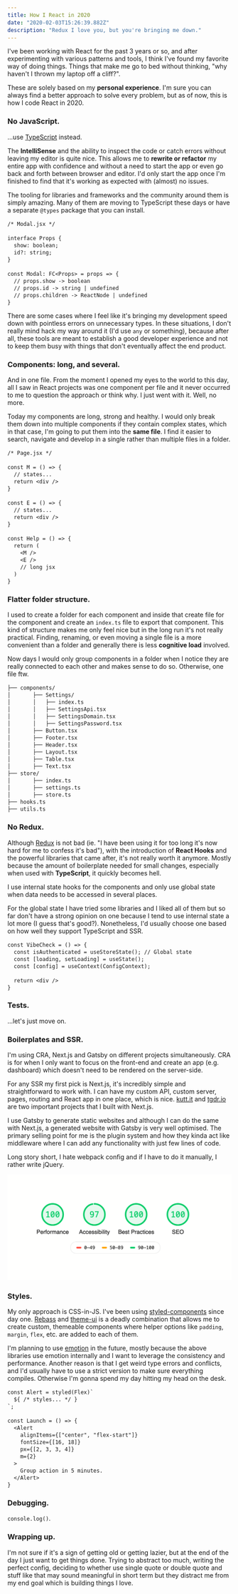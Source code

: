 ```yaml
---
title: How I React in 2020
date: "2020-02-03T15:26:39.882Z"
description: "Redux I love you, but you're bringing me down."
---
```


I've been working with React for the past 3 years or so, and after experimenting with various patterns and tools, I think I've found my favorite way of doing things. Things that make me go to bed without thinking, "why haven't I thrown my laptop off a cliff?".

These are solely based on my **personal experience**. I'm sure you can always find a better approach to solve every problem, but as of now, this is how I code React in 2020.

### No JavaScript.

...use [TypeScript](https://www.typescriptlang.org/) instead. 

The **IntelliSense** and the ability to inspect the code or catch errors without leaving my editor is quite nice. This allows me to **rewrite or refactor** my entire app with confidence and without a need to start the app or even go back and forth between browser and editor. I'd only start the app once I'm finished to find that it's working as expected with (almost) no issues.

The tooling for libraries and frameworks and the community around them is simply amazing. Many of them are moving to TypeScript these days or have a separate `@types` package that you can install.

```tsx
/* Modal.jsx */

interface Props {
  show: boolean;
  id?: string;
}

const Modal: FC<Props> = props => {
  // props.show -> boolean
  // props.id -> string | undefined
  // props.children -> ReactNode | undefined
}
```

There are some cases where I feel like it's bringing my development speed down with pointless errors on unnecessary types. In these situations, I don't really mind hack my way around it (I'd use `any` or something), because after all, these tools are meant to establish a good developer experience and not to keep them busy with things that don't eventually affect the end product.

### Components: long, and several.

And in one file. From the moment I opened my eyes to the world to this day, all I saw in React projects was one component per file and it never occurred to me to question the approach or think why. I just went with it. Well, no more.

Today my components are long, strong and healthy. I would only break them down into multiple components if they contain complex states, which in that case, I'm going to put them into the **same file**. I find it easier to search, navigate and develop in a single rather than multiple files in a folder.

```tsx
/* Page.jsx */

const M = () => {
  // states...
  return <div />
}

const E = () => {
  // states...
  return <div />
}

const Help = () => {
  return (
    <M />
    <E />
    // long jsx
  )
}
```

### Flatter folder structure.

I used to create a folder for each component and inside that create file for the component and create an `index.ts` file to export that component. This kind of structure makes me only feel nice but in the long run it's not really practical. Finding, renaming, or even moving a single file is a more convenient than a folder and generally there is less **cognitive load** involved.

Now days I would only group components in a folder when I notice they are really connected to each other and makes sense to do so. Otherwise, one file ftw.

```text
├── components/
│		├── Settings/
│		│   ├── index.ts
│		│   ├── SettingsApi.tsx
│		│   ├── SettingsDomain.tsx
│		│   ├── SettingsPassword.tsx
│		├── Button.tsx
│		├── Footer.tsx
│		├── Header.tsx
│		├── Layout.tsx
│		├── Table.tsx
│		├── Text.tsx
├── store/
│		├── index.ts
│		├── settings.ts
│		├── store.ts
├── hooks.ts
├── utils.ts
```

### No Redux.

Although [Redux](https://redux.js.org) is not bad (ie. "I have been using it for too long it's now hard for me to confess it's bad"), with the introduction of **React Hooks** and the powerful libraries that came after, it's not really worth it anymore. Mostly because the amount of boilerplate needed for small changes, especially when used with **TypeScript**, it quickly becomes hell.

I use internal state hooks for the components and only use global state when data needs to be accessed in several places.

For the global state I have tried some libraries and I liked all of them but so far don't have a strong opinion on one because I tend to use internal state a lot more (I guess that's good?). Nonetheless, I'd usually choose one based on how well they support TypeScript and SSR.

```tsx
const VibeCheck = () => {
  const isAuthenticated = useStoreState(); // Global state
  const [loading, setLoading] = useState();
  const [config] = useContext(ConfigContext);	

  return <div />
}
```

### Tests.

...let's just move on.

### Boilerplates and SSR.

I'm using CRA, Next.js and Gatsby on different projects simultaneously. CRA is for when I only want to focus on the front-end and create an app (e.g. dashboard) which doesn't need to be rendered on the server-side. 

For any SSR my first pick is Next.js, it's incredibly simple and straightforward to work with. I can have my custom API, custom server, pages, routing and React app in one place, which is nice. [kutt.it](https://kutt.it/) and [tgdr.io](https://tgdr.io) are two important projects that I built with Next.js.

I use Gatsby to generate static websites and although I can do the same with Next.js, a generated website with Gatsby is very well optimised. The primary selling point for me is the plugin system and how they kinda act like middleware where I can add any functionality with just few lines of code.

Long story short, I hate webpack config and if I have to do it manually, I rather write jQuery.

![PageSpeed insight for pouria.dev](lighthouse.png "PageSpeed insight for pouria.dev")

### Styles.

My only approach is CSS-in-JS. I've been using [styled-components](https://styled-components.com) since day one. [Rebass](https://rebassjs.org/) and [theme-ui](https://theme-ui.com) is a deadly combination that allows me to create custom, themeable components where helper options like `padding`, `margin`, `flex`, etc. are added to each of them.

I'm planning to use [emotion](https://emotion.sh) in the future, mostly because the above libraries use emotion internally and I want to leverage the consistency and performance. Another reason is that I get weird type errors and conflicts, and I'd usually have to use a strict version to make sure everything compiles. Otherwise I'm gonna spend my day hitting my head on the desk.

```tsx
const Alert = styled(Flex)`
  ${ /* styles... */ }
`;

const Launch = () => {
  <Alert
    alignItems={["center", "flex-start"]}
    fontSize={[16, 18]}
    px={[2, 3, 3, 4]}
    m={2}
  >
    Group action in 5 minutes.
  </Alert>
}
```

### Debugging.

`console.log()`.

### Wrapping up.

I'm not sure if it's a sign of getting old or getting lazier, but at the end of the day I just want to get things done. Trying to abstract too much, writing the perfect config, deciding to whether use single quote or double quote and stuff like that may sound meaningful in short term but they distract me from my end goal which is building things I love.
